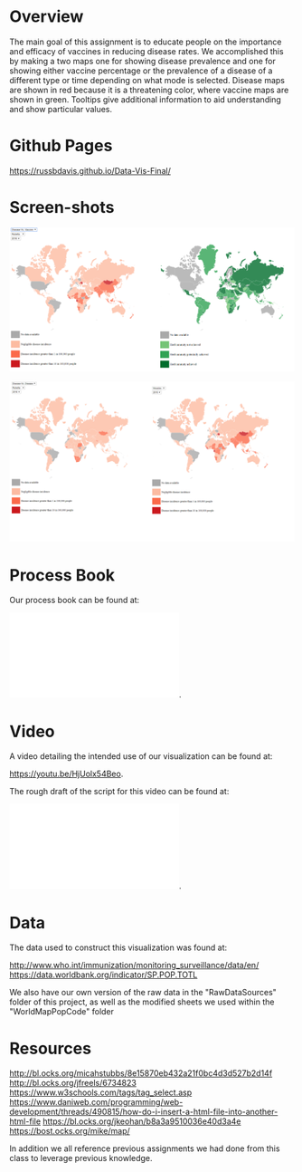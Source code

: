 # Overview

The main goal of this assignment is to educate people on the importance and efficacy of vaccines in reducing disease rates. We accomplished this by making a two maps one for showing disease prevalence and one for showing either vaccine percentage or the prevalence of a disease of a different type or time depending on what mode is selected. Disease maps are shown in red because it is a threatening color, where vaccine maps are shown in green. Tooltips give additional information to aid understanding and show particular values.

# Github Pages

https://russbdavis.github.io/Data-Vis-Final/

# Screen-shots

![Disease Vs. Vaccine](img/DiseaseVsVaccineFinal.png)

![Disease Vs. Disease Final](img/DiseaseVsDiseaseFinal.png)

# Process Book

Our process book can be found at: 

![Process Book](ProcessBook/ProcessBook.md).

# Video

A video detailing the intended use of our visualization can be found at:

https://youtu.be/HjUolx54Beo. 

The rough draft of the script for this video can be found at:

![Video Script](Script.pdf).

# Data

The data used to construct this visualization was found at:

http://www.who.int/immunization/monitoring_surveillance/data/en/
https://data.worldbank.org/indicator/SP.POP.TOTL

We also have our own version of the raw data in the "RawDataSources" folder of this project, as well as the modified sheets we used within the "WorldMapPopCode" folder

# Resources

http://bl.ocks.org/micahstubbs/8e15870eb432a21f0bc4d3d527b2d14f
http://bl.ocks.org/jfreels/6734823
https://www.w3schools.com/tags/tag_select.asp
https://www.daniweb.com/programming/web-development/threads/490815/how-do-i-insert-a-html-file-into-another-html-file
https://bl.ocks.org/jkeohan/b8a3a9510036e40d3a4e
https://bost.ocks.org/mike/map/

In addition we all reference previous assignments we had done from this class to leverage previous knowledge.

